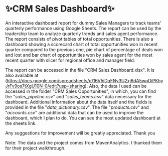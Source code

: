# ✨CRM Sales Dashboard✨
An interactive dashboard report for dummy Sales Managers to track teams' quarterly performance using Google Sheets. The report can be used by the leadership team to analyze quarterly trends and sales agent performance. The report consists of pivot tables of total opportunities. There is also a dashboard showing a scorecard chart of total opportunities won in recent quarter compared to the previous one, pie chart of percentage of deals won and lost and bar chart of opportunities won by sales agent for the most recent quarter with slicer for regional office and manager field.

The report can be accessed in the file "CRM Sales Dashboard.xlsx". It is also available at (https://docs.google.com/spreadsheets/d/16V5iDqFNy3U2xj6dA5wpDiPKhyJrFv9os7tXgU10N-0/edit?usp=sharing). Also, the data I used can be accessed in the folder "CRM Sales Opportunities", in which, you can find the "_sales_pipeline.csv_" and "_sales_teams.csv_" data necessary for the dashboard. Additional information about the data itself and the fields is provided in the file "_data_dictionary.csv_". The file "_products.csv_" and "_accounts.csv_" are additional data that can be used to improve the dashboard, which I plan to do. You can see the most updated dashboard at the sheets link. 

Any suggestions for improvement will be greatly appreciated. Thank you

Note: The data and the project comes from MavenAnalytics. I thanked them for their project walkthrough.
